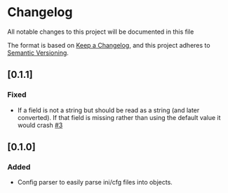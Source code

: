 # Changelog

All notable changes to this project will be documented in this file

The format is based on [Keep a Changelog](https://keepachangelog.com/en/1.0.0/),
and this project adheres to [Semantic Versioning](https://semver.org/spec/v2.0.0.html).

## [0.1.1]

### Fixed

- If a field is not a string but should be read as a string (and later converted).
  If that field is missing rather than using the default value it would crash [#3](https://github.com/Senth/blulib/issues/3)

## [0.1.0]

### Added

- Config parser to easily parse ini/cfg files into objects.
